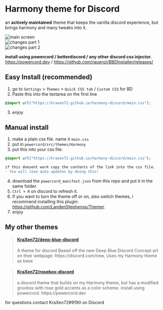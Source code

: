 # Harmony theme for Discord

an **actively maintained** theme that keeps the vanilla discord experience, but brings harmony and many tweaks into it.
  
![main screen](https://cdn.discordapp.com/attachments/538734863977676803/702845041558814730/main_screen.png)  
![changes part 1](https://cdn.discordapp.com/attachments/538734863977676803/702845044129792090/changes.png)  
![changes part 2](https://cdn.discordapp.com/attachments/538734863977676803/702845046986375208/changes2.png)  

**install using powercord / betterdiscord / any other discord css injector.** https://powercord.dev / https://github.com/rauenzi/BBDInstaller/releases/
## Easy Install (recommended)
1. go to ``Settings`` > ``Themes`` > ``Quick CSS tab`` / ``Custom CSS`` for BD
2. Paste this into the textarea on the first line
```css 
@import url("https://kraxen72.github.io/harmony-discord/main.css"); 
```   
3. enjoy
  
## Manual install
1. make a plain css file. name it ``main.css``  
2. put in ``powercord/src/themes/Harmony``
3. put this into your css file:  
```css 
@import url("https://kraxen72.github.io/harmony-discord/main.css"); 
```  

```diff
if this doesent work copy the contents of the link into the css file. 
- You will lose auto updates by doing this! 
```
4. download the ``powercord_manifest.json`` from this repo and put it in the same folder.  
5. ``Ctrl + R`` on discord to refresh it.
6. If you want to turn the theme off or on, also switch themes, i recommend installing this plugin: https://github.com/LandenStephenss/Themer.  
7. enjoy

## My other themes

<blockquote class="embedly-card"><h4><a href="https://github.com/KraXen72/deep-blue-discord">KraXen72/deep-blue-discord</a></h4><p>A theme for discord Based off the new Deep Blue Discord Concept art on their webpage: https://discord.com/new, Uses my Harmony theme as base</p></blockquote>
<blockquote class="embedly-card"><h4><a href="https://github.com/KraXen72/rosebox-discord">KraXen72/rosebox-discord</a></h4><p>a discord theme that builds on my Harmony theme, but has a modified gruvbox with rose gold accents as a color scheme. install using powercord. https://powercord.dev</p></blockquote>
  
for questions contact KraXen72#9190 on Discord    
